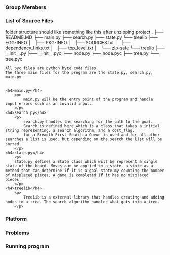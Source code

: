 <h3>Group Members<h3>

<h3>List of Source Files</h3>
	folder structure should like something like this after unzipping project
    .
    ├── README.MD
    ├── main.py
    ├── search.py
    ├── state.py
    └── treelib
        ├── EGG-INFO
        │   ├── PKG-INFO
        │   ├── SOURCES.txt
        │   ├── dependency_links.txt
        │   ├── top_level.txt
        │   └── zip-safe
        └── treelib
            ├── __init__.py
            ├── __init__.pyc
            ├── node.py
            ├── node.pyc
            ├── tree.py
            └── tree.pyc
    
    All pyc files are python byte code files.
    The three main files for the program are the state.py, search.py, main.py


    <h4>main.py</h4>
        <p>
            main.py will be the entry point of the program and handle input errors such as an invalid input.
        </p>
    <h4>search.py</h4>
    	<p>
    		search.py handles the searching for the path to the goal.
    		Search is defined here which is a class that takes a initial string representing, a search algorithm, and a cost_flag.
    		for a Breadth First Search a Queue is used and for all other searches a list is used. but depending on the search the list will be sorted.  
    	</p>
    <h4>state.py</h4>
    	<p>
    	state.py defines a State class which will be represent a single state of the board. Moves can be applied to a state. a state as a method that can determine if it is a goal state my counting the number of misplaced pieces. A game is completed if it has no misplaced pieces. 
    	</p>		
    <h4>treelib</h4>
    	<p>
    		Treelib is a external library that handles creating and adding nodes to a tree. The search algorithm handles what gets into a tree.
    	</p>

<h3>Platform</h3>

<h3>Problems</h3>

<h3>Running program</h3>
